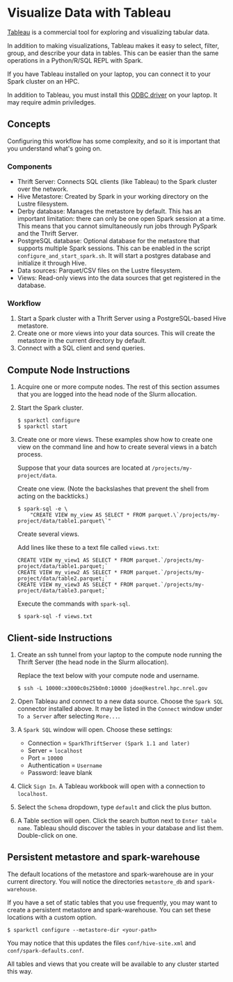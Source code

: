 # Visualize Data with Tableau
[Tableau](https://www.tableau.com/) is a commercial tool for exploring and visualizing
tabular data.

In addition to making visualizations, Tableau makes it easy to select, filter, group, and describe
your data in tables. This can be easier than the same operations in a Python/R/SQL REPL with Spark.

If you have Tableau installed on your laptop, you can connect it to your Spark cluster on an HPC.

In addition to Tableau, you must install this
[ODBC driver](https://www.databricks.com/spark/odbc-drivers-download) on your laptop. It may
require admin priviledges.

## Concepts
Configuring this workflow has some complexity, and so it is important that you understand what's
going on.

### Components
- Thrift Server: Connects SQL clients (like Tableau) to the Spark cluster over the network.
- Hive Metastore: Created by Spark in your working directory on the Lustre filesystem.
- Derby database: Manages the metastore by default. This has an important limitation: there can
  only be one open Spark session at a time. This means that you cannot simultaneously run jobs
  through PySpark and the Thrift Server.
- PostgreSQL database: Optional database for the metastore that supports multiple Spark sessions.
  This can be enabled in the script `configure_and_start_spark.sh`. It will start a postgres
  database and initialize it through Hive.
- Data sources: Parquet/CSV files on the Lustre filesystem.
- Views: Read-only views into the data sources that get registered in the database.

### Workflow
1. Start a Spark cluster with a Thrift Server using a PostgreSQL-based Hive metastore.
2. Create one or more views into your data sources. This will create the metastore in the current
directory by default.
3. Connect with a SQL client and send queries.

## Compute Node Instructions
1. Acquire one or more compute nodes. The rest of this section assumes that you are logged
into the head node of the Slurm allocation.

2. Start the Spark cluster.
   ```console
   $ sparkctl configure
   $ sparkctl start
   ```

4. Create one or more views. These examples show how to create one view on the command line and
how to create several views in a batch process.

   Suppose that your data sources are located at `/projects/my-project/data`.
   
   Create one view. (Note the backslashes that prevent the shell from acting on the backticks.)
   ```console
   $ spark-sql -e \
       "CREATE VIEW my_view AS SELECT * FROM parquet.\`/projects/my-project/data/table1.parquet\`"
   ```
   
   Create several views.
   
   Add lines like these to a text file called `views.txt`:
   ```
   CREATE VIEW my_view1 AS SELECT * FROM parquet.`/projects/my-project/data/table1.parquet;`
   CREATE VIEW my_view2 AS SELECT * FROM parquet.`/projects/my-project/data/table2.parquet;`
   CREATE VIEW my_view3 AS SELECT * FROM parquet.`/projects/my-project/data/table3.parquet;`
   ```
   
   Execute the commands with `spark-sql`.
   ```console
   $ spark-sql -f views.txt
   ```

## Client-side Instructions

1. Create an ssh tunnel from your laptop to the compute node running the Thrift Server (the
head node in the Slurm allocation).

   Replace the text below with your compute node and username.
   ```
   $ ssh -L 10000:x3000c0s25b0n0:10000 jdoe@kestrel.hpc.nrel.gov
   ```

2. Open Tableau and connect to a new data source. Choose the `Spark SQL` connector installed
above. It may be listed in the `Connect` window under `To a Server` after selecting `More...`.

3. A `Spark SQL` window will open. Choose these settings:

   - Connection = `SparkThriftServer (Spark 1.1 and later)`
   - Server = `localhost`
   - Port = `10000`
   - Authentication = `Username`
   - Password: leave blank

4. Click `Sign In`. A Tableau workbook will open with a connection to `localhost`.

5. Select the `Schema` dropdown, type `default` and click the plus button.

6. A Table section will open. Click the search button next to `Enter table name`. Tableau should
discover the tables in your database and list them. Double-click on one.

## Persistent metastore and spark-warehouse
The default locations of the metastore and spark-warehouse are in your current directory.
You will notice the directories `metastore_db` and `spark-warehouse`.

If you have a set of static tables that you use frequently, you may want to create a persistent
metastore and spark-warehouse. You can set these locations with a custom option.

```
$ sparkctl configure --metastore-dir <your-path>
```
You may notice that this updates the files `conf/hive-site.xml` and `conf/spark-defaults.conf`.

All tables and views that you create will be available to any cluster started this way.
